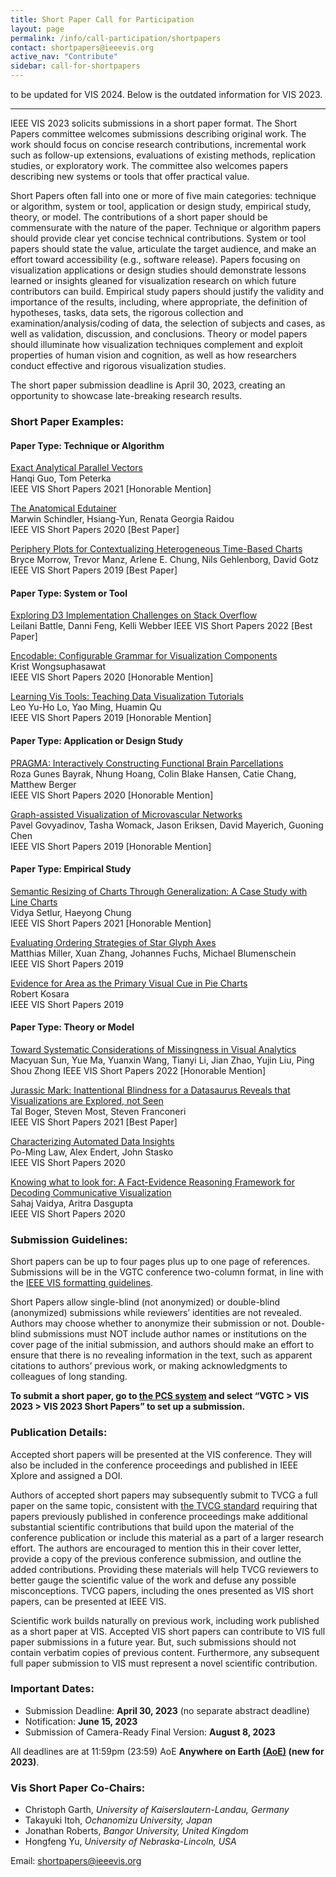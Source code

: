 ```yaml
---
title: Short Paper Call for Participation
layout: page
permalink: /info/call-participation/shortpapers
contact: shortpapers@ieeevis.org
active_nav: "Contribute"
sidebar: call-for-shortpapers
---
```


to be updated for VIS 2024. Below is the outdated information for VIS 2023.

---


IEEE VIS 2023 solicits submissions in a short paper format. The Short Papers committee welcomes submissions describing original work. The work should focus on concise research contributions, incremental work such as follow-up extensions, evaluations of existing methods, replication studies, or exploratory work. The committee also welcomes papers describing new systems or tools that offer practical value.

Short Papers often fall into one or more of five main categories: technique or algorithm, system or tool, application or design study, empirical study, theory, or model. The contributions of a short paper should be commensurate with the nature of the paper. Technique or algorithm papers should provide clear yet concise technical contributions. System or tool papers should state the value, articulate the target audience, and make an effort toward accessibility (e.g., software release). Papers focusing on visualization applications or design studies should demonstrate lessons learned or insights gleaned for visualization research on which future contributors can build. Empirical study papers should justify the validity and importance of the results, including, where appropriate, the definition of hypotheses, tasks, data sets, the rigorous collection and examination/analysis/coding of data, the selection of subjects and cases, as well as validation, discussion, and conclusions. Theory or model papers should illuminate how visualization techniques complement and exploit properties of human vision and cognition, as well as how researchers conduct effective and rigorous visualization studies.

The short paper submission deadline is April 30, 2023, creating an opportunity to showcase late-breaking research results.

### Short Paper Examples:

#### Paper Type: Technique or Algorithm

[Exact Analytical Parallel Vectors](https://dx.doi.org/10.1109/VIS49827.2021.9623310)\
Hanqi Guo, Tom Peterka\
IEEE VIS Short Papers 2021 \[Honorable Mention\]

[The Anatomical Edutainer](https://dx.doi.org/10.1109/VIS47514.2020.00007)\
Marwin Schindler, Hsiang-Yun, Renata Georgia Raidou\
IEEE VIS Short Papers 2020 \[Best Paper\]

[Periphery Plots for Contextualizing Heterogeneous Time-Based Charts](https://dx.doi.org/10.1109/VISUAL.2019.8933582)\
Bryce Morrow, Trevor Manz, Arlene E. Chung, Nils Gehlenborg, David Gotz\
IEEE VIS Short Papers 2019 \[Best Paper\]

#### Paper Type: System or Tool
[Exploring D3 Implementation Challenges on Stack Overflow](https://dx.doi.org/10.1109/VIS54862.2022.00009)\
Leilani Battle, Danni Feng, Kelli Webber
IEEE VIS Short Papers 2022 [Best Paper]

[Encodable: Configurable Grammar for Visualization Components](https://dx.doi.org/10.1109/VIS47514.2020.00033)\
Krist Wongsuphasawat\
IEEE VIS Short Papers 2020 \[Honorable Mention\]

[Learning Vis Tools: Teaching Data Visualization Tutorials](https://dx.doi.org/10.1109/VISUAL.2019.8933751)\
Leo Yu-Ho Lo, Yao Ming, Huamin Qu\
IEEE VIS Short Papers 2019 \[Honorable Mention\]

#### Paper Type: Application or Design Study
[PRAGMA: Interactively Constructing Functional Brain Parcellations](https://dx.doi.org/10.1109/VIS47514.2020.00016)\
Roza Gunes Bayrak, Nhung Hoang, Colin Blake Hansen, Catie Chang, Matthew Berger\
IEEE VIS Short Papers 2020 \[Honorable Mention\]

[Graph-assisted Visualization of Microvascular Networks](https://dx.doi.org/10.1109/VISUAL.2019.8933682)\
Pavel Govyadinov, Tasha Womack, Jason Eriksen, David Mayerich, Guoning Chen\
IEEE VIS Short Papers 2019 \[Honorable Mention\]

#### Paper Type: Empirical Study

[Semantic Resizing of Charts Through Generalization: A Case Study with Line Charts](https://dx.doi.org/10.1109/VIS49827.2021.9623306)\
Vidya Setlur, Haeyong Chung\
IEEE VIS Short Papers 2021 \[Honorable Mention\]

[Evaluating Ordering Strategies of Star Glyph Axes](https://dx.doi.org/10.1109/VISUAL.2019.8933656)\
Matthias Miller, Xuan Zhang, Johannes Fuchs, Michael Blumenschein\
IEEE VIS Short Papers 2019

[Evidence for Area as the Primary Visual Cue in Pie Charts](https://dx.doi.org/10.1109/VISUAL.2019.8933547)\
Robert Kosara\
IEEE VIS Short Papers 2019

#### Paper Type: Theory or Model

[Toward Systematic Considerations of Missingness in Visual Analytics](https://dx.doi.org/10.1109/VIS54862.2022.00031)\
Macyuan Sun, Yue Ma, Yuanxin Wang, Tianyi Li, Jian Zhao, Yujin Liu, Ping Shou Zhong
IEEE VIS Short Papers 2022 [Honorable Mention]

[Jurassic Mark: Inattentional Blindness for a Datasaurus Reveals that Visualizations are Explored, not Seen](https://dx.doi.org/10.1109/VIS49827.2021.9623273)\
Tal Boger, Steven Most, Steven Franconeri\
IEEE VIS Short Papers 2021 [Best Paper]

[Characterizing Automated Data Insights](https://dx.doi.org/10.1109/VIS47514.2020.00041)\
Po-Ming Law, Alex Endert, John Stasko\
IEEE VIS Short Papers 2020

[Knowing what to look for: A Fact-Evidence Reasoning Framework for Decoding Communicative Visualization](https://dx.doi.org/10.1109/VIS47514.2020.00053)\
Sahaj Vaidya, Aritra Dasgupta\
IEEE VIS Short Papers 2020

### Submission Guidelines:

Short papers can be up to four pages plus up to one page of references. Submissions will be in the VGTC conference two-column format, in line with the [IEEE VIS formatting guidelines](https://tc.computer.org/vgtc/publications/conference/).

Short Papers allow single-blind (not anonymized) or double-blind (anonymized) submissions while reviewers’ identities are not revealed. Authors may choose whether to anonymize their submission or not. Double-blind submissions must NOT include author names or institutions on the cover page of the initial submission, and authors should make an effort to ensure that there is no revealing information in the text, such as apparent citations to authors’ previous work, or making acknowledgments to colleagues of long standing.

**To submit a short paper, go to [the PCS system](https://new.precisionconference.com/submissions) and select “VGTC > VIS 2023 > VIS 2023 Short Papers” to set up a submission.**


### Publication Details:
Accepted short papers will be presented at the VIS conference. They will also be included in the conference proceedings and published in IEEE Xplore and assigned a DOI.

Authors of accepted short papers may subsequently submit to TVCG a full paper on the same topic, consistent with [the TVCG standard](https://www.computer.org/publications/author-resources/peer-review/journals#preliminary) requiring that papers previously published in conference proceedings make additional substantial scientific contributions that build upon the material of the conference publication or include this material as a part of a larger research effort. The authors are encouraged to mention this in their cover letter, provide a copy of the previous conference submission, and outline the added contributions. Providing these materials will help TVCG reviewers to better gauge the scientific value of the work and defuse any possible misconceptions. TVCG papers, including the ones presented as VIS short papers, can be presented at IEEE VIS. 
 
Scientific work builds naturally on previous work, including work published as a short paper at VIS. Accepted VIS short papers can contribute to VIS full paper submissions in a future year. But, such submissions should not contain verbatim copies of previous content. Furthermore, any subsequent full paper submission to VIS must represent a novel scientific contribution.  

### Important Dates:

* Submission Deadline: **April 30, 2023** (no separate abstract deadline)
* Notification: **June 15, 2023**
* Submission of Camera-Ready Final Version: **August 8, 2023**

All deadlines are at 11:59pm (23:59) AoE **Anywhere on Earth [(AoE)](https://time.is/Anywhere_on_Earth) (new for 2023)**.

### Vis Short Paper Co-Chairs:

* Christoph Garth, *University of Kaiserslautern-Landau, Germany*
* Takayuki Itoh, *Ochanomizu University, Japan*
* Jonathan Roberts, *Bangor University, United Kingdom*
* Hongfeng Yu, *University of Nebraska-Lincoln, USA*

Email: [shortpapers@ieeevis.org](mailto:shortpapers@ieeevis.org)

